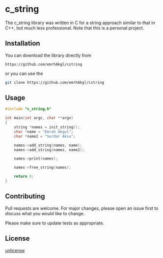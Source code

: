 # c_string

The c_string library was written in C for a string approach similar to that in C++, but much less professional. 
Note that this is a personal project. 

## Installation

You can download the library directly from 
```
https://github.com/emrhAkgl/cstring
```
or you can use the 
```bash
git clone https://github.com/emrhAkgl/cstring
```


## Usage

```c
#include "c_string.h"

int main(int argc, char **argv)
{
	string *names = init_string();	
	char *name = "Emrah Akgul";
	char *name2 = "Serdar Aksu";

	names->add_string(names, name);
	names->add_string(names, name2);

	names->print(names);

	names->free_string(names);

	return 0;
}
```

## Contributing

Pull requests are welcome. For major changes, please open an issue first
to discuss what you would like to change.

Please make sure to update tests as appropriate.

## License

[unlicense](https://unlicense.org/)
